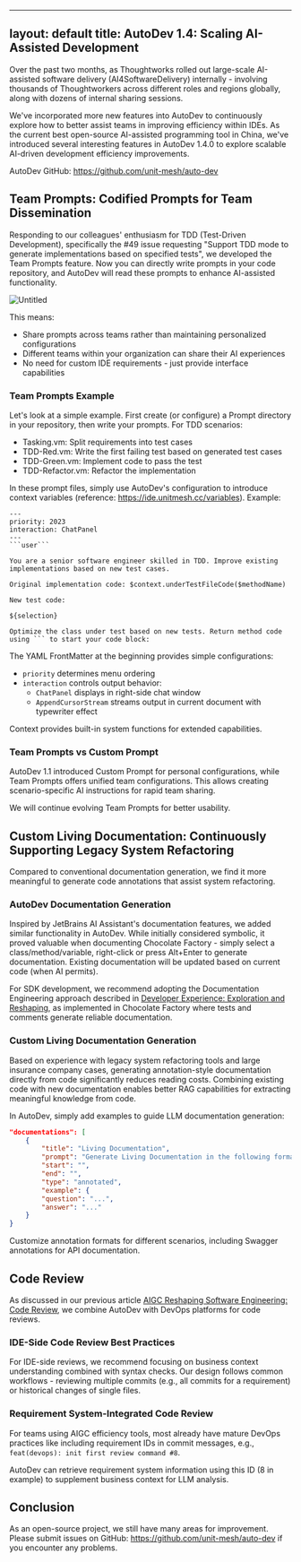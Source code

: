 

---
layout: default
title: AutoDev 1.4: Scaling AI-Assisted Development
---

Over the past two months, as Thoughtworks rolled out large-scale AI-assisted software delivery (AI4SoftwareDelivery) internally - involving thousands of Thoughtworkers across different roles and regions globally, along with dozens of internal sharing sessions.

We've incorporated more new features into AutoDev to continuously explore how to better assist teams in improving efficiency within IDEs. As the current best open-source AI-assisted programming tool in China, we've introduced several interesting features in AutoDev 1.4.0 to explore scalable AI-driven development efficiency improvements.

AutoDev GitHub: https://github.com/unit-mesh/auto-dev

## Team Prompts: Codified Prompts for Team Dissemination

Responding to our colleagues' enthusiasm for TDD (Test-Driven Development), specifically the #49 issue requesting "Support TDD mode to generate implementations based on specified tests", we developed the Team Prompts feature. Now you can directly write prompts in your code repository, and AutoDev will read these prompts to enhance AI-assisted functionality.

![Untitled](https://prod-files-secure.s3.us-west-2.amazonaws.com/ba3432d7-a5ac-428b-9d05-6d088dd5940a/5cecc645-e9fd-466a-8adc-2f69b15299e3/Untitled.png)

This means:

- Share prompts across teams rather than maintaining personalized configurations
- Different teams within your organization can share their AI experiences
- No need for custom IDE requirements - just provide interface capabilities

### Team Prompts Example

Let's look at a simple example. First create (or configure) a Prompt directory in your repository, then write your prompts. For TDD scenarios:

- Tasking.vm: Split requirements into test cases
- TDD-Red.vm: Write the first failing test based on generated test cases
- TDD-Green.vm: Implement code to pass the test
- TDD-Refactor.vm: Refactor the implementation

In these prompt files, simply use AutoDev's configuration to introduce context variables (reference: https://ide.unitmesh.cc/variables). Example:

```
---
priority: 2023
interaction: ChatPanel
---
```user```

You are a senior software engineer skilled in TDD. Improve existing implementations based on new test cases.

Original implementation code: $context.underTestFileCode($methodName)

New test code:

${selection}

Optimize the class under test based on new tests. Return method code using ``` to start your code block:
```

The YAML FrontMatter at the beginning provides simple configurations:
- `priority` determines menu ordering
- `interaction` controls output behavior:
  - `ChatPanel` displays in right-side chat window
  - `AppendCursorStream` streams output in current document with typewriter effect

Context provides built-in system functions for extended capabilities.

### Team Prompts vs Custom Prompt

AutoDev 1.1 introduced Custom Prompt for personal configurations, while Team Prompts offers unified team configurations. This allows creating scenario-specific AI instructions for rapid team sharing.

We will continue evolving Team Prompts for better usability.

## Custom Living Documentation: Continuously Supporting Legacy System Refactoring

Compared to conventional documentation generation, we find it more meaningful to generate code annotations that assist system refactoring.

### AutoDev Documentation Generation

Inspired by JetBrains AI Assistant's documentation features, we added similar functionality in AutoDev. While initially considered symbolic, it proved valuable when documenting Chocolate Factory - simply select a class/method/variable, right-click or press Alt+Enter to generate documentation. Existing documentation will be updated based on current code (when AI permits).

For SDK development, we recommend adopting the Documentation Engineering approach described in [Developer Experience: Exploration and Reshaping](https://dx.phodal.com/docs/patterns/document-engineering.html), as implemented in Chocolate Factory where tests and comments generate reliable documentation.

### Custom Living Documentation Generation

Based on experience with legacy system refactoring tools and large insurance company cases, generating annotation-style documentation directly from code significantly reduces reading costs. Combining existing code with new documentation enables better RAG capabilities for extracting meaningful knowledge from code.

In AutoDev, simply add examples to guide LLM documentation generation:

```json
"documentations": [
    {
        "title": "Living Documentation",
        "prompt": "Generate Living Documentation in the following format:",
        "start": "",
        "end": "",
        "type": "annotated",
        "example": {
        "question": "...",
        "answer": "..."
    }
}
```

Customize annotation formats for different scenarios, including Swagger annotations for API documentation.

## Code Review

As discussed in our previous article [AIGC Reshaping Software Engineering: Code Review](https://www.phodal.com/blog/llm-empowered-software-engineering-code-review/), we combine AutoDev with DevOps platforms for code reviews.

### IDE-Side Code Review Best Practices

For IDE-side reviews, we recommend focusing on business context understanding combined with syntax checks. Our design follows common workflows - reviewing multiple commits (e.g., all commits for a requirement) or historical changes of single files.

### Requirement System-Integrated Code Review

For teams using AIGC efficiency tools, most already have mature DevOps practices like including requirement IDs in commit messages, e.g., `feat(devops): init first review command #8`.

AutoDev can retrieve requirement system information using this ID (8 in example) to supplement business context for LLM analysis.

## Conclusion

As an open-source project, we still have many areas for improvement. Please submit issues on GitHub: https://github.com/unit-mesh/auto-dev if you encounter any problems.